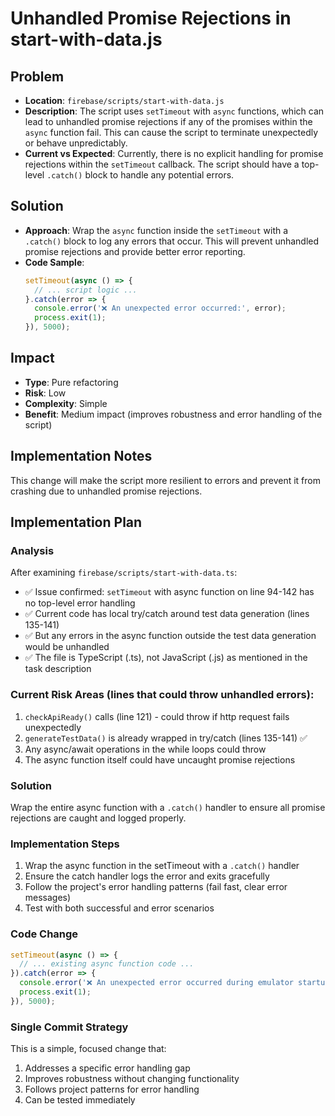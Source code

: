 # Unhandled Promise Rejections in start-with-data.js

## Problem
- **Location**: `firebase/scripts/start-with-data.js`
- **Description**: The script uses `setTimeout` with `async` functions, which can lead to unhandled promise rejections if any of the promises within the `async` function fail. This can cause the script to terminate unexpectedly or behave unpredictably.
- **Current vs Expected**: Currently, there is no explicit handling for promise rejections within the `setTimeout` callback. The script should have a top-level `.catch()` block to handle any potential errors.

## Solution
- **Approach**: Wrap the `async` function inside the `setTimeout` with a `.catch()` block to log any errors that occur. This will prevent unhandled promise rejections and provide better error reporting.
- **Code Sample**:
  ```javascript
  setTimeout(async () => {
    // ... script logic ...
  }.catch(error => {
    console.error('❌ An unexpected error occurred:', error);
    process.exit(1);
  }), 5000);
  ```

## Impact
- **Type**: Pure refactoring
- **Risk**: Low
- **Complexity**: Simple
- **Benefit**: Medium impact (improves robustness and error handling of the script)

## Implementation Notes
This change will make the script more resilient to errors and prevent it from crashing due to unhandled promise rejections.

## Implementation Plan

### Analysis
After examining `firebase/scripts/start-with-data.ts`:
- ✅ Issue confirmed: `setTimeout` with async function on line 94-142 has no top-level error handling
- ✅ Current code has local try/catch around test data generation (lines 135-141)
- ✅ But any errors in the async function outside the test data generation would be unhandled
- ✅ The file is TypeScript (.ts), not JavaScript (.js) as mentioned in the task description

### Current Risk Areas (lines that could throw unhandled errors):
1. `checkApiReady()` calls (line 121) - could throw if http request fails unexpectedly
2. `generateTestData()` is already wrapped in try/catch (lines 135-141) ✅
3. Any async/await operations in the while loops could throw
4. The async function itself could have uncaught promise rejections

### Solution
Wrap the entire async function with a `.catch()` handler to ensure all promise rejections are caught and logged properly.

### Implementation Steps
1. Wrap the async function in the setTimeout with a `.catch()` handler
2. Ensure the catch handler logs the error and exits gracefully
3. Follow the project's error handling patterns (fail fast, clear error messages)
4. Test with both successful and error scenarios

### Code Change
```typescript
setTimeout(async () => {
  // ... existing async function code ...
}).catch(error => {
  console.error('❌ An unexpected error occurred during emulator startup:', error);
  process.exit(1);
}), 5000);
```

### Single Commit Strategy
This is a simple, focused change that:
1. Addresses a specific error handling gap
2. Improves robustness without changing functionality
3. Follows project patterns for error handling
4. Can be tested immediately
